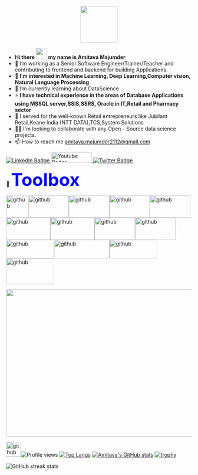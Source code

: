 
  <div id="header" align="center"><img src="https://media.giphy.com/media/M9gbBd9nbDrOTu1Mqx/giphy.gif" align=center width="100"/></div>

-  **Hi there <img src="https://media.giphy.com/media/hvRJCLFzcasrR4ia7z/giphy.gif" width="30px"/>
 my name is Amitava Majumder**
- 🌱 I’m working as a Senior Software Engineer/Trainer/Teacher and contributing to frontend and backend for building Applications.
- 👀 **I’m interested in Machine Learning, Deep Learning,Computer vision, Natural Language Processing**
- 🧠 I’m currently learning about DataScience
- :zap: **I have technical experience in the areas of Database Applications using MSSQL server,SSIS,SSRS, Oracle in IT,Retail and Pharmacy sector**
- :telescope: I served for the well-known Retail entrepreneurs like Jubilant Retail,Keane India (NTT DATA),TCS,System Solutions
- 👯‍♀️ I'm looking to collaborate with any Open - Source data science projects.
- :mailbox: How to reach me amitava.majumder2112@gmail.com
<div id="badges">
  <a href="https://www.linkedin.com/in/amitava-majumder-2b206166/">
    <img src="https://img.shields.io/badge/LinkedIn-blue?style=for-the-badge&logo=linkedin&logoColor=white" alt="LinkedIn Badge"/>
  </a>
  <a href="https://www.facebook.com/amitava.majumder/">
    <img src="https://user-images.githubusercontent.com/71118670/184083409-36cb0284-a490-4b01-86aa-7cbf6a6aef70.png?style=for-the-badge&logo=youtube&logoColor=white" alt="Youtube Badge"/ height='28' width=110>
  </a>
  <a href="your-twitter-URL">
    <img src="https://img.shields.io/badge/Twitter-blue?style=for-the-badge&logo=twitter&logoColor=white" alt="Twitter Badge"/>
  </a>
</div>


 🧰 <b><font color=blue size=26>Toolbox</font></b>
 
<img src='https://user-images.githubusercontent.com/71118670/183835338-5b56bb3d-5eef-49c7-ac94-52e99d4e3711.png' alt='github' height='60' ><img src='https://user-images.githubusercontent.com/71118670/183839009-9f746af4-05b9-47c7-9ab8-6efd3dd8e56b.png' alt='github' height='60' width=110 BORDER=0><img src='https://user-images.githubusercontent.com/71118670/183839454-483e4dbc-8af8-40fe-9caf-5a4905d3dea5.png' alt='github' height='60' width=110 BORDER=0><img src='https://user-images.githubusercontent.com/71118670/183839636-a99a75a1-6fb9-431c-874f-63e9215160d4.png' alt='github' height='60' width=110 BORDER=0><img src='https://user-images.githubusercontent.com/71118670/183840140-f94dd75e-a67e-4d07-8267-4bca8aab6f80.png' alt='github' height='60' width=110 BORDER=0><img src='https://user-images.githubusercontent.com/71118670/183840798-8786c747-38c2-4e8d-9b8c-3147982366dd.png' alt='github' height='60' width=120 BORDER=0><img src='https://user-images.githubusercontent.com/71118670/183841152-8ef4baee-2bd1-4149-8544-57cea0d0a12c.png' alt='github' height='60' width=120 BORDER=0><img src='https://user-images.githubusercontent.com/71118670/183841434-8c6fe9c8-c37b-4244-9e5f-a1d0af11541b.png' alt='github' height='60' width=110 BORDER=0><img src='https://user-images.githubusercontent.com/71118670/183841683-5fb617ec-5f45-49b8-814f-f6bf790bcc85.png' alt='github' height='60' width=110 BORDER=0><img src='https://user-images.githubusercontent.com/71118670/183841940-74f62e45-805b-4a6a-871f-30a2e58a1b14.png' alt='github' height='50' width=130 BORDER=0><img src='https://user-images.githubusercontent.com/71118670/183842302-8be42bcf-8398-4f7f-9e0e-3834ee9519ad.png' alt='github' height='50' width=150 BORDER=0><img src='https://user-images.githubusercontent.com/71118670/183843011-d79e3b74-9406-4ba5-b8dc-428fb960ddfe.png' alt='github' height='50' width=130 BORDER=0><img src='https://user-images.githubusercontent.com/71118670/183846115-c0f92dc3-9b82-492f-93cd-27c81fea4714.png' alt='github' height='70' width=130 BORDER=0>
<div align="center">
  <img src="https://media.giphy.com/media/dWesBcTLavkZuG35MI/giphy.gif" width="600" height="400"/>
</div>

<img src='https://cdn.jsdelivr.net/npm/simple-icons@3.0.1/icons/github.svg' alt='github' height='40'>![Profile views](https://gpvc.arturio.dev/amitava-0304) 
[![Top Langs](https://github-readme-stats.vercel.app/api/top-langs/?username=amitava-0304)](https://github.com/anuraghazra/github-readme-stats)
[![Amitava's GitHub stats](https://github-readme-stats.vercel.app/api?username=amitava-0304)](https://github.com/anuraghazra/github-readme-stats)
[![trophy](https://github-profile-trophy.vercel.app/?username=amitava-0304)](https://github.com/ryo-ma/github-profile-trophy)

![GitHub streak stats](https://github-readme-streak-stats.herokuapp.com/?user=amitava-0304)

<!---
amitava-0304/amitava-0304 is a ✨ special ✨ repository because its `README.md` (this file) appears on your GitHub profile.
You can click the Preview link to take a look at your changes.
--->
